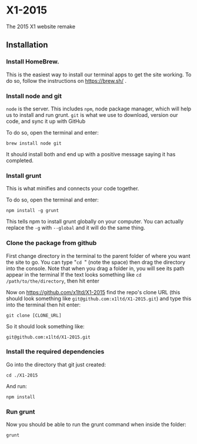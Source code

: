 # X1-2015
The 2015 X1 website remake

## Installation

### Install HomeBrew.

This is the easiest way to install our terminal apps to get the site working.
To do so, follow the instructions on https://brew.sh/ .

### Install node and git

`node` is the server. This includes `npm`, node package manager, which will help us to install and run grunt.
`git` is what we use to download, version our code, and sync it up with GitHub

To do so, open the terminal and enter:
```shell
brew install node git
```
It should install both and end up with a positive message saying it has completed.

### Install grunt

This is what minifies and connects your code together.

To do so, open the terminal and enter:
```shell
npm install -g grunt
```
This tells npm to install grunt globally on your computer. You can actually replace the `-g` with `--global` and it will do the same thing.

### Clone the package from github

First change directory in the terminal to the parent folder of where you want the site to go.
You can type "`cd `" (note the space) then drag the directory into the console.
Note that when you drag a folder in, you will see its path appear in the terminal
If the text looks something like `cd /path/to/the/directory`, then hit enter

Now on https://github.com/x1ltd/X1-2015 find the repo's clone URL (this should look something like `git@github.com:x1ltd/X1-2015.git`) and type this into the terminal then hit enter:
```shell
git clone [CLONE_URL]
```
So it should look something like:
```shell
git@github.com:x1ltd/X1-2015.git
```

### Install the required dependencies
Go into the directory that git just created:
```shell
cd ./X1-2015
```

And run:
```shell
npm install
```

### Run grunt

Now you should be able to run the grunt command when inside the folder:
```shell
grunt
```
